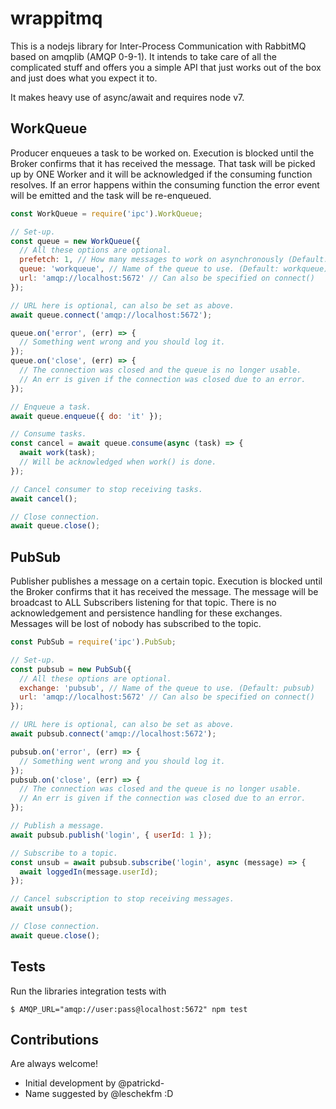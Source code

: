 # wrappitmq

This is a nodejs library for Inter-Process Communication with RabbitMQ based on
amqplib (AMQP 0-9-1). It intends to take care of all the complicated stuff and
offers you a simple API that just works out of the box and just does what you
expect it to.

It makes heavy use of async/await and requires node v7.


## WorkQueue

Producer enqueues a task to be worked on. Execution is blocked until the Broker
confirms that it has received the message. That task will be picked up by ONE
Worker and it will be acknowledged if the consuming function resolves. If an
error happens within the consuming function the error event will be emitted and
the task will be re-enqueued.

```javascript
const WorkQueue = require('ipc').WorkQueue;

// Set-up.
const queue = new WorkQueue({
  // All these options are optional.
  prefetch: 1, // How many messages to work on asynchronously (Default: 1)
  queue: 'workqueue', // Name of the queue to use. (Default: workqueue)
  url: 'amqp://localhost:5672' // Can also be specified on connect()
});

// URL here is optional, can also be set as above.
await queue.connect('amqp://localhost:5672');

queue.on('error', (err) => {
  // Something went wrong and you should log it.
});
queue.on('close', (err) => {
  // The connection was closed and the queue is no longer usable.
  // An err is given if the connection was closed due to an error.
});

// Enqueue a task.
await queue.enqueue({ do: 'it' });

// Consume tasks.
const cancel = await queue.consume(async (task) => {
  await work(task);
  // Will be acknowledged when work() is done.
});

// Cancel consumer to stop receiving tasks.
await cancel();

// Close connection.
await queue.close();
```

## PubSub

Publisher publishes a message on a certain topic. Execution is blocked until the
Broker confirms that it has received the message. The message will be broadcast
to ALL Subscribers listening for that topic. There is no acknowledgement and
persistence handling for these exchanges. Messages will be lost of nobody has
subscribed to the topic.

```javascript
const PubSub = require('ipc').PubSub;

// Set-up.
const pubsub = new PubSub({
  // All these options are optional.
  exchange: 'pubsub', // Name of the queue to use. (Default: pubsub)
  url: 'amqp://localhost:5672' // Can also be specified on connect()
});

// URL here is optional, can also be set as above.
await pubsub.connect('amqp://localhost:5672');

pubsub.on('error', (err) => {
  // Something went wrong and you should log it.
});
pubsub.on('close', (err) => {
  // The connection was closed and the queue is no longer usable.
  // An err is given if the connection was closed due to an error.
});

// Publish a message.
await pubsub.publish('login', { userId: 1 });

// Subscribe to a topic.
const unsub = await pubsub.subscribe('login', async (message) => {
  await loggedIn(message.userId);
});

// Cancel subscription to stop receiving messages.
await unsub();

// Close connection.
await queue.close();
```

## Tests

Run the libraries integration tests with
```
$ AMQP_URL="amqp://user:pass@localhost:5672" npm test
```

## Contributions

Are always welcome!

* Initial development by @patrickd-
* Name suggested by @leschekfm :D
